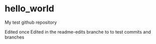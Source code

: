 # hello_world
My test github repository

Edited once 
Edited in the readme-edits branche to to test commits and branches
